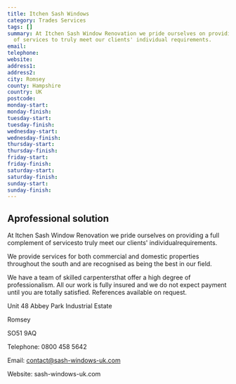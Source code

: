 ```yaml
---
title: Itchen Sash Windows
category: Trades Services
tags: []
summary: At Itchen Sash Window Renovation we pride ourselves on providing a full complement
  of services to truly meet our clients' individual requirements.
email: 
telephone: 
website: 
address1: 
address2: 
city: Romsey
county: Hampshire
country: UK
postcode: 
monday-start: 
monday-finish: 
tuesday-start: 
tuesday-finish: 
wednesday-start: 
wednesday-finish: 
thursday-start: 
thursday-finish: 
friday-start: 
friday-finish: 
saturday-start: 
saturday-finish: 
sunday-start: 
sunday-finish: 
---
```

## Aprofessional solution

At Itchen Sash Window Renovation we pride ourselves on providing a full complement of servicesto truly meet our clients' individualrequirements.

We provide services for both commercial and domestic properties throughout the south and are recognised as being the best in our field.

We have a team of skilled carpentersthat offer a high degree of professionalism. All our work is fully insured and we do not expect payment until you are totally satisfied. References available on request.

Unit 48 Abbey Park Industrial Estate

Romsey

SO51 9AQ

Telephone: 0800 458 5642

Email: [contact@sash-windows-uk.com](mailto:contact@sash-windows-uk.com)

Website: sash-windows-uk.com

